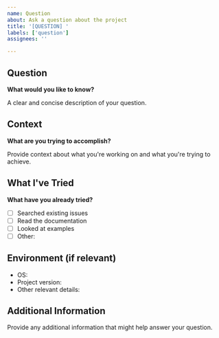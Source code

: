```yaml
---
name: Question
about: Ask a question about the project
title: '[QUESTION] '
labels: ['question']
assignees: ''

---
```


## Question

**What would you like to know?**

A clear and concise description of your question.

## Context

**What are you trying to accomplish?**

Provide context about what you're working on and what you're trying to achieve.

## What I've Tried

**What have you already tried?**

- [ ] Searched existing issues
- [ ] Read the documentation
- [ ] Looked at examples
- [ ] Other: 

## Environment (if relevant)

- OS: 
- Project version: 
- Other relevant details: 

## Additional Information

Provide any additional information that might help answer your question.